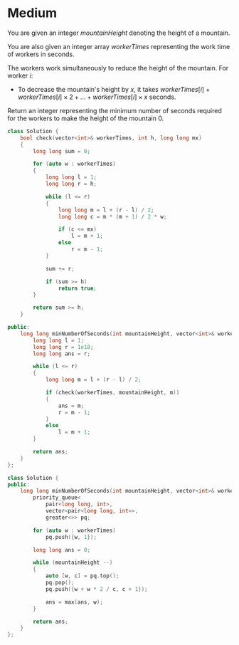 # Medium

You are given an integer $mountainHeight$ denoting the height of a mountain.

You are also given an integer array $workerTimes$ representing the work time of workers in seconds.

The workers work simultaneously to reduce the height of the mountain. For worker $i$:

- To decrease the mountain's height by $x$, it takes $workerTimes[i] + workerTimes[i] \times 2 + ... + workerTimes[i] \times x$ seconds.

Return an integer representing the minimum number of seconds required for the workers to make the height of the mountain 0.

```cpp
class Solution {
    bool check(vector<int>& workerTimes, int h, long long mx)
    {
        long long sum = 0;

        for (auto w : workerTimes)
        {
            long long l = 1;
            long long r = h;

            while (l <= r)
            {
                long long m = l + (r - l) / 2;
                long long c = m * (m + 1) / 2 * w;

                if (c <= mx)
                    l = m + 1;
                else
                    r = m - 1;
            }

            sum += r;

            if (sum >= h)
                return true;
        }

        return sum >= h;
    }

public:
    long long minNumberOfSeconds(int mountainHeight, vector<int>& workerTimes) {
        long long l = 1;
        long long r = 1e18;
        long long ans = r;

        while (l <= r)
        {
            long long m = l + (r - l) / 2;

            if (check(workerTimes, mountainHeight, m))
            {
                ans = m;
                r = m - 1;
            }
            else
                l = m + 1;
        }

        return ans;
    }
};
```

```cpp
class Solution {
public:
    long long minNumberOfSeconds(int mountainHeight, vector<int>& workerTimes) {
        priority_queue<
            pair<long long, int>, 
            vector<pair<long long, int>>, 
            greater<>> pq;

        for (auto w : workerTimes)
            pq.push({w, 1});

        long long ans = 0;

        while (mountainHeight --)
        {
            auto [w, c] = pq.top();
            pq.pop();
            pq.push({w + w * 2 / c, c + 1});

            ans = max(ans, w);
        }

        return ans;
    }
};
```
